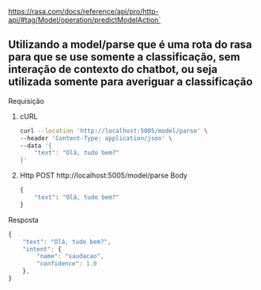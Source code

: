 https://rasa.com/docs/reference/api/pro/http-api/#tag/Model/operation/predictModelAction`

## Utilizando a model/parse que é uma rota do rasa para que se use somente a classificação, sem interação de contexto do chatbot, ou seja utilizada somente para averiguar a classificação
Requisição


1. 
    cURL
    ```bash
    curl --location 'http://localhost:5005/model/parse' \
    --header 'Content-Type: application/json' \
    --data '{
        "text": "Olá, tudo bem?"
    }'

    ```

2. Http
    POST http://localhost:5005/model/parse
    Body
    ```python
    {
        "text": "Olá, tudo bem?"
    }
    ```

Resposta
```javascript
{
    "text": "Olá, tudo bem?",
    "intent": {
        "name": "saudacao",
        "confidence": 1.0
    },
}
```

